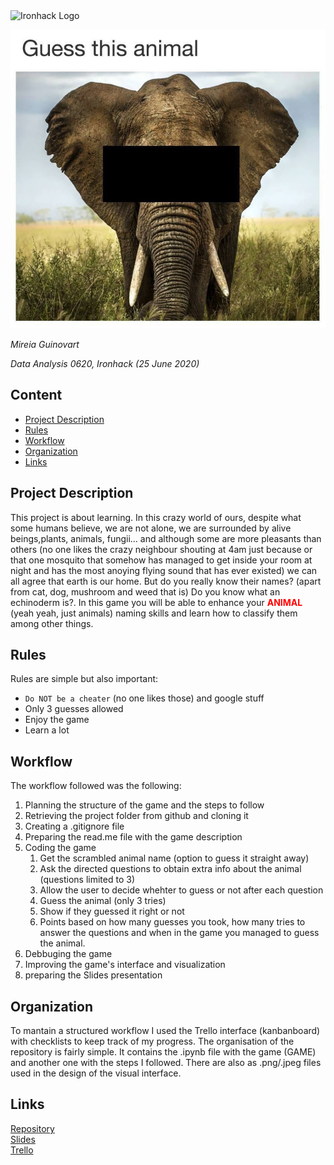 <img src="https://bit.ly/2VnXWr2" alt="Ironhack Logo" width="100"/>

![](animal.jpg)

*Mireia Guinovart*

*Data Analysis 0620, Ironhack (25 June 2020)*

## Content

- [Project Description](#project-description)
- [Rules](#rules)
- [Workflow](#workflow)
- [Organization](#organization)
- [Links](#links)

## Project Description

This project is about learning. In this crazy world of ours, despite what some humans believe, we are not alone, we are surrounded by alive beings,plants, animals, fungii... and although some are more pleasants than others (no one likes the crazy neighbour shouting at 4am just because or that one mosquito that somehow has managed to get inside your room at night and has the most anoying flying sound that has ever existed) we can all agree that earth is our home. But do you really know their names? (apart from cat, dog, mushroom and weed that is) Do you know what an echinoderm is?. In this game you will be able to enhance your <font color=red>**ANIMAL**</font> (yeah yeah, just animals) naming skills and learn how to classify them among other things. 

## Rules

Rules are simple but also important:
- ```Do NOT be a cheater``` (no one likes those) and google stuff
- Only 3 guesses allowed
- Enjoy the game
- Learn a lot

## Workflow

The workflow followed was the following:
1. Planning the structure of the game and the steps to follow 
2. Retrieving the project folder from github and cloning it
3. Creating a .gitignore file
4. Preparing the read.me file with the game description
5. Coding the game
    1. Get the scrambled animal name (option to guess it straight away)
    2. Ask the directed questions to obtain extra info about the animal (questions limited to 3)
    3. Allow the user to decide whehter to guess or not after each question
    3. Guess the animal (only 3 tries)
    4. Show if they guessed it right or not
    5. Points based on how many guesses you took, how many tries to answer the questions and when in the game you managed to guess the animal.
6. Debbuging the game
7. Improving the game's interface and visualization
9. preparing the Slides presentation

## Organization

To mantain a structured workflow I used the Trello interface (kanbanboard) with checklists to keep track of my progress.
The organisation of the repository is fairly simple. It contains the .ipynb file with the game (GAME) and another one with the steps I followed. There are also  as .png/.jpeg files used in the design of the visual interface.



## Links

[Repository](https://github.com/mg365/Project-Week-1-Build-Your-Own-Game.git)  
[Slides](https://slides.com/mireiaguinovartcastan/guess-the-animal/edit)  
[Trello](https://trello.com/b/rJUPYtig/project-1-create-a-game)  